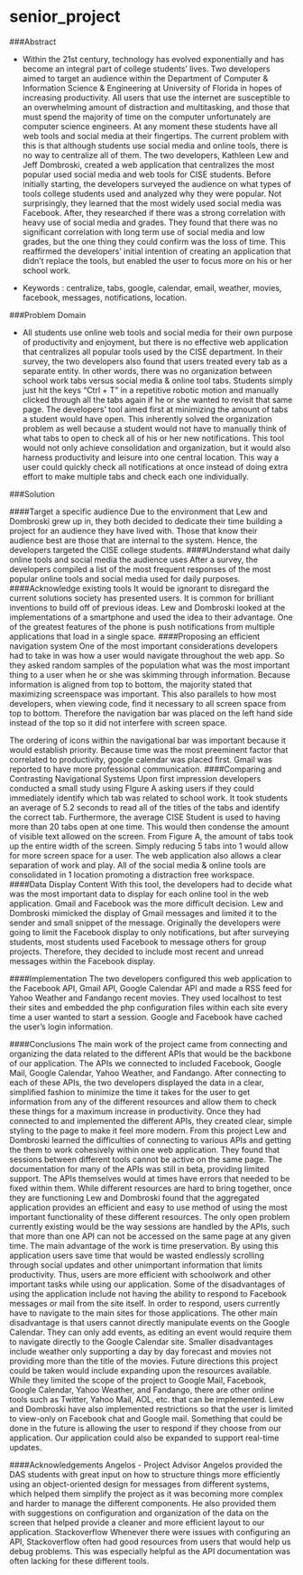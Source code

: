 # senior_project

###Abstract
* Within the 21st century, technology has evolved exponentially and has become an integral part of college students’ lives. Two developers aimed to target an audience within the Department of Computer & Information Science & Engineering at University of Florida in hopes of increasing productivity. All users that use the internet are susceptible to an overwhelming amount of distraction and multitasking, and those that must spend the majority of time on the computer unfortunately are computer science engineers. At any moment these students have all web tools and social media at their fingertips. The current problem with this is that although students use social media and online tools, there is no way to centralize all of them. The two developers, Kathleen Lew and Jeff Dombroski, created a web application that centralizes the most popular used social media and web tools for CISE students. Before initially starting, the developers surveyed the audience on what types of tools college students used and analyzed why they were popular. Not surprisingly, they learned that the most widely used social media was Facebook. After, they researched if there was a strong correlation with heavy use of social media and grades. They found that there was no significant correlation with long term use of social media and low grades, but the one thing they could confirm was the loss of time. This reaffirmed the developers’ initial intention of creating an application that didn’t replace the tools, but enabled the user to focus more on his or her school work. 

* Keywords : centralize, tabs, google, calendar, email, weather, movies, facebook, messages, notifications, location.

###Problem Domain
* All students use online web tools and social media for their own purpose of productivity and enjoyment, but there is no effective web application that centralizes all popular tools used by the CISE department. In their survey, the two developers also found that users treated every tab as a separate entity. In other words, there was no organization between school work tabs versus social media & online tool tabs. Students simply just hit the keys “Ctrl + T” in a repetitive robotic motion and manually clicked through all the tabs again if he or she wanted to revisit that same page. The developers’ tool aimed first at minimizing the amount of tabs a student would have open. This inherently solved the organization problem as well because a student would not have to manually think of what tabs to open to check all of his or her new notifications. This tool would not only achieve consolidation and organization, but it would also harness productivity and leisure into one central location. This way a user could quickly check all notifications at once instead of doing extra effort to make multiple tabs and check each one individually.

###Solution

####Target a specific audience
Due to the environment that Lew and Dombroski grew up in, they both decided to dedicate their time building a project for an audience they have lived with. Those that know their audience best are those that are internal to the system. Hence, the developers targeted the CISE college students.
####Understand what daily online tools and social media the audience uses
After a survey, the developers compiled a list of the most frequent responses of the most popular online tools and social media used for daily purposes. 
####Acknowledge existing tools
It would be ignorant to disregard the current solutions society has presented users. It is common for brilliant inventions to build off of previous ideas. Lew and Dombroski looked at the implementations of a smartphone and used the idea to their advantage. One of the greatest features of the phone is push notifications from multiple applications that load in a single space.
####Proposing an efficient navigation system
One of the most important considerations developers had to take in was how a user would navigate throughout the web app. So they asked random samples of the population what was the most important thing to a user when he or she was skimming through information. Because information is aligned from top to bottom, the majority stated that maximizing screenspace was important. This also parallels to how most developers, when viewing code, find it necessary to all screen space from top to bottom. Therefore the navigation bar was placed on the left hand side instead of the top so it did not interfere with screen space.

The ordering of icons within the navigational bar was important because it would establish priority. Because time was the most preeminent factor that correlated to productivity, google calendar was placed first. Gmail was reported to have more professional communication.
####Comparing and Contrasting Navigational Systems
Upon first impression developers conducted a small study using FIgure A asking users if they could immediately identify which tab was related to school work. It took students an average of 5.2 seconds to read all of the titles of the tabs and identify the correct tab.
Furthermore, the average CISE Student is used to having more than 20 tabs open at one time. This would then condense the amount of visible text allowed on the screen. From Figure A, the amount of tabs took up the entire width of the screen. Simply reducing 5 tabs into 1 would allow for more screen space for a user. 
The web application also allows a clear separation of work and play. All of the social media & online tools are consolidated in 1 location promoting a distraction free workspace.
####Data Display Content
With this tool, the developers had to decide what was the most important data to display for each online tool in the web application. Gmail and Facebook was the more difficult decision. Lew and Dombroski mimicked the display of Gmail messages and limited it to the sender and small snippet of the message. Originally the developers were going to limit the Facebook display to only notifications, but after surveying students, most students used Facebook to message others for group projects. Therefore, they decided to include most recent and unread messages within the Facebook display.

####Implementation
The two developers configured this web application to the Facebook API, Gmail API, Google Calendar API and made a RSS feed for Yahoo Weather and Fandango recent movies. They used localhost to test their sites and embedded the php configuration files within each site every time a user wanted to start a session. Google and Facebook have cached the user’s login information.

####Conclusions
The main work of the project came from connecting and organizing the data related to the different APIs that would be the backbone of our application. The APIs we connected to included Facebook, Google Mail, Google Calendar, Yahoo Weather, and Fandango. After connecting to each of these APIs, the two developers displayed the data in a clear, simplified fashion to minimize the time it takes for the user to get information from any of the different resources and allow them to check these things for a maximum increase in productivity. Once they had connected to and implemented the different APIs, they created clear, simple styling to the page to make it feel more modern.
From this project Lew and Dombroski learned the difficulties of connecting to various APIs and getting the them to work cohesively within one web application. They found that sessions between different tools cannot be active on the same page. The documentation for many of the APIs was still in beta, providing limited support. The APIs themselves would at times have errors that needed to be fixed within them. While different resources are hard to bring together, once they are functioning Lew and Dombroski found that the aggregated application provides an efficient and easy to use method of using the most important functionality of these different resources.
The only open problem currently existing would be the way sessions are handled by the APIs, such that more than one API can not be accessed on the same page at any given time.
The main advantage of the work is time preservation. By using this application users save time that would be wasted endlessly scrolling through social updates and other unimportant information that limits productivity. Thus, users are more efficient with schoolwork and other important tasks while using our application.
Some of the disadvantages of using the application include not having the ability to respond to Facebook messages or mail from the site itself. In order to respond, users currently have to navigate to the main sites for those applications. The other main disadvantage is that users cannot directly manipulate events on the Google Calendar. They can only add events, as editing an event would require them to navigate directly to the Google Calendar site. Smaller disadvantages include weather only supporting a day by day forecast and movies not providing more than the title of the movies.
Future directions this project could be taken would include expanding upon the resources available. While they limited the scope of the project to Google Mail, Facebook, Google Calendar, Yahoo Weather, and Fandango,  there are other online tools such as Twitter, Yahoo Mail, AOL, etc. that can be implemented. Lew and Dombroski have also implemented restrictions so that the user is limited to view-only on Facebook chat and Google mail. Something that could be done in the future is allowing the user to respond if they choose from our application. Our application could also be expanded to support real-time updates.

####Acknowledgements
	Angelos - Project Advisor
		Angelos provided the DAS students with great input on how to structure things more efficiently using an object-oriented design for messages from different systems, which helped them simplify the project as it was becoming more complex and harder to manage the different components. He also provided them with suggestions on configuration and organization of the data on the screen that helped provide a cleaner and more efficient layout to our application.
	Stackoverflow
		Whenever there were issues with configuring an API, Stackoverflow often had good resources from users that would help us debug problems. This was especially helpful as the API documentation was often lacking for these different tools.
